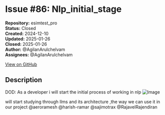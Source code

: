 # Issue #86: Nlp_initial_stage

**Repository:** esimtest_pro  
**Status:** Closed  
**Created:** 2024-12-10  
**Updated:** 2025-01-26  
**Closed:** 2025-01-26  
**Author:** @AgilanArulchelvam  
**Assignees:** @AgilanArulchelvam  

[View on GitHub](https://github.com/Simtestlab/esimtest_pro/issues/86)

## Description

DOD:
As a developer i will start the initial process of working in nlp
![Image](https://github.com/user-attachments/assets/70dfe522-ffaa-4c8d-83d6-5ed8fd453c05)

will start studying through llms and its architecture ,the way we can use it in our project @aeroramesh @harish-ramar @sajimotrax @RajavelRajendiran 

